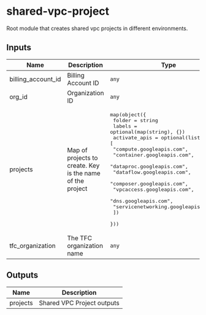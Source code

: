 # shared-vpc-project
Root module that creates shared vpc projects in different environments.

## Inputs

| Name | Description | Type | Default | Required |
|------|-------------|------|---------|:-----:|
| billing\_account\_id | Billing Account ID | `any` | n/a | yes |
| org\_id | Organization ID | `any` | n/a | yes |
| projects | Map of projects to create. Key is the name of the project | <pre>map(object({<br>    folder = string<br>    labels = optional(map(string), {})<br>    activate_apis = optional(list(string), [<br>      "compute.googleapis.com",<br>      "container.googleapis.com",<br>      "dataproc.googleapis.com",<br>      "dataflow.googleapis.com",<br>      "composer.googleapis.com",<br>      "vpcaccess.googleapis.com",<br>      "dns.googleapis.com",<br>      "servicenetworking.googleapis.com",<br>    ])<br>  }))<br></pre> | n/a | yes |
| tfc\_organization | The TFC organization name | `any` | n/a | yes |

## Outputs

| Name | Description |
|------|-------------|
| projects | Shared VPC Project outputs |

